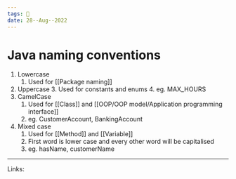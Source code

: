```yaml
---
tags: 🌱
date: 28--Aug--2022
---
```


# Java naming conventions

1. Lowercase
    1. Used for [[Package naming]]
2. Uppercase
    3. Used for constants and enums
    4. eg. MAX_HOURS
3. CamelCase
    1. Used for [[Class]] and [[OOP/OOP model/Application programming interface]]
    2. eg. CustomerAccount, BankingAccount
4. Mixed case
    1. Used for [[Method]] and [[Variable]]
    2. First word is lower case and every other word will be capitalised
    3. eg. hasName, customerName

---
Links: 